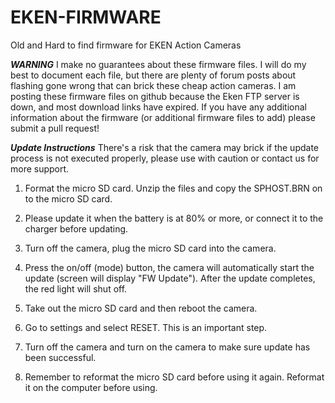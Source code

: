 # EKEN-FIRMWARE
Old and Hard to find firmware for EKEN Action Cameras

***WARNING***
I make no guarantees about these firmware files.  I will do my best to document each file, but there are plenty of forum posts about flashing gone wrong that can brick
these cheap action cameras. I am posting these firmware files on github because the Eken FTP server is down, and most download links have expired.  If you have any 
additional information about the firmware (or additional firmware files to add) please submit a pull request!


***Update Instructions***
There's a risk that the camera may brick if the update process is not executed properly, please use with caution or contact us for more support.

1. Format the micro SD card. Unzip the files and copy the SPHOST.BRN on to the micro SD card.  

2. Please update it when the battery is at 80% or more, or connect it to the charger before updating.  

3. Turn off the camera, plug the micro SD card into the camera.  

4. Press the on/off (mode) button, the camera will automatically start the update (screen will display "FW Update"). After the update completes, the red light will shut off.  

5. Take out the micro SD card and then reboot the camera.

6. Go to settings and select RESET. This is an important step.

7. Turn off the camera and turn on the camera to make sure update has been successful.

8. Remember to reformat the micro SD card before using it again. Reformat it on the computer before using.

